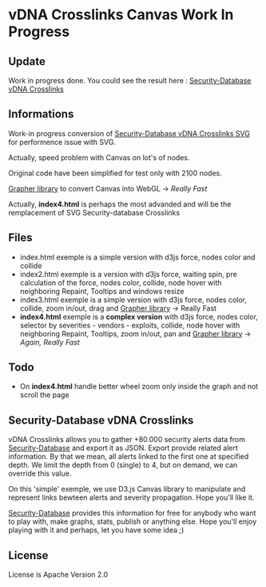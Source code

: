 vDNA Crosslinks Canvas Work In Progress
====================

Update
---
Work in progress done. You could see the result here : [Security-Database vDNA Crosslinks](https://github.com/security-database/vdna-crosslinks)

Informations
---
Work-in progress conversion of [Security-Database vDNA Crosslinks SVG](https://github.com/security-database/vdna-crosslinks) for performence issue with SVG.

Actually, speed problem with Canvas on lot's of nodes.

Original code have been simplified for test only with 2100 nodes.

[Grapher library](https://github.com/ayasdi/grapher) to convert Canvas into WebGL -> *Really Fast*

Actually, **index4.html** is perhaps the most advanded and will be the remplacement of SVG Security-database Crosslinks

Files
---

- index.html exemple is a simple version with d3js force, nodes color and collide
- index2.html exemple is a version with d3js force, waiting spin, pre calculation of the force, nodes color, collide, node hover with neighboring Repaint, Tooltips and windows resize
- index3.html exemple is a simple version with d3js force, nodes color, collide, zoom in/out, drag and [Grapher library](https://github.com/ayasdi/grapher) -> Really Fast
- **index4.html** exemple is a **complex version** with d3js force, nodes color, selector by severities - vendors - exploits, collide, node hover with neighboring Repaint, Tooltips, zoom in/out, pan and [Grapher library](https://github.com/ayasdi/grapher) -> *Again, Really Fast*

Todo
----

- On **index4.html** handle better wheel zoom only inside the graph and not scroll the page

Security-Database vDNA Crosslinks
-------------------

vDNA Crosslinks allows you to gather +80.000 security alerts data from [Security-Database](https://www.security-database.com) and export it as JSON. Export provide related alert information. By that we mean, all alerts linked to the first one at specified depth. We limit the depth from 0 (single) to 4, but on demand, we can override this value.

On this 'simple' exemple, we use D3.js Canvas library to manipulate and represent links bewteen alerts and severity propagation. Hope you'll like it.

[Security-Database](https://www.security-database.com) provides this information for free for anybody who want to play with, make graphs, stats, publish or anything else. Hope you'll enjoy playing with it and perhaps, let you have some idea ;)

License
-------

License is Apache Version 2.0